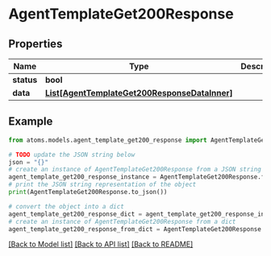 # AgentTemplateGet200Response


## Properties

Name | Type | Description | Notes
------------ | ------------- | ------------- | -------------
**status** | **bool** |  | [optional] 
**data** | [**List[AgentTemplateGet200ResponseDataInner]**](AgentTemplateGet200ResponseDataInner.md) |  | [optional] 

## Example

```python
from atoms.models.agent_template_get200_response import AgentTemplateGet200Response

# TODO update the JSON string below
json = "{}"
# create an instance of AgentTemplateGet200Response from a JSON string
agent_template_get200_response_instance = AgentTemplateGet200Response.from_json(json)
# print the JSON string representation of the object
print(AgentTemplateGet200Response.to_json())

# convert the object into a dict
agent_template_get200_response_dict = agent_template_get200_response_instance.to_dict()
# create an instance of AgentTemplateGet200Response from a dict
agent_template_get200_response_from_dict = AgentTemplateGet200Response.from_dict(agent_template_get200_response_dict)
```
[[Back to Model list]](../README.md#documentation-for-models) [[Back to API list]](../README.md#documentation-for-api-endpoints) [[Back to README]](../README.md)


